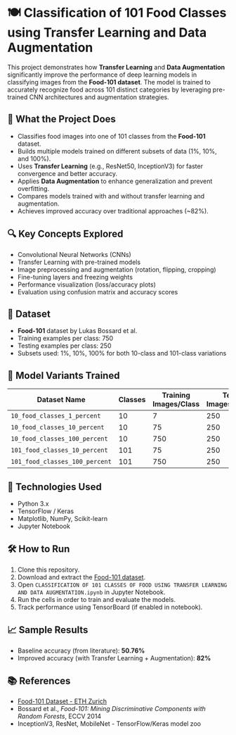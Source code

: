 # 🍽️ Classification of 101 Food Classes using Transfer Learning and Data Augmentation

This project demonstrates how **Transfer Learning** and **Data Augmentation** significantly improve the performance of deep learning models in classifying images from the **Food-101 dataset**. The model is trained to accurately recognize food across 101 distinct categories by leveraging pre-trained CNN architectures and augmentation strategies.

## 📌 What the Project Does

- Classifies food images into one of 101 classes from the **Food-101** dataset.
- Builds multiple models trained on different subsets of data (1%, 10%, and 100%).
- Uses **Transfer Learning** (e.g., ResNet50, InceptionV3) for faster convergence and better accuracy.
- Applies **Data Augmentation** to enhance generalization and prevent overfitting.
- Compares models trained with and without transfer learning and augmentation.
- Achieves improved accuracy over traditional approaches (~82%).

## 🔍 Key Concepts Explored

- Convolutional Neural Networks (CNNs)
- Transfer Learning with pre-trained models
- Image preprocessing and augmentation (rotation, flipping, cropping)
- Fine-tuning layers and freezing weights
- Performance visualization (loss/accuracy plots)
- Evaluation using confusion matrix and accuracy scores

## 📁 Dataset

- **Food-101** dataset by Lukas Bossard et al.
- Training examples per class: 750
- Testing examples per class: 250
- Subsets used: 1%, 10%, 100% for both 10-class and 101-class variations

## 🧪 Model Variants Trained

| Dataset Name                 | Classes     | Training Images/Class | Test Images/Class |
|-----------------------------|-------------|------------------------|-------------------|
| `10_food_classes_1_percent` | 10          | 7                      | 250               |
| `10_food_classes_10_percent`| 10          | 75                     | 250               |
| `10_food_classes_100_percent`| 10         | 750                    | 250               |
| `101_food_classes_10_percent`| 101        | 75                     | 250               |
| `101_food_classes_100_percent`| 101       | 750                    | 250               |

## 🧠 Technologies Used

- Python 3.x
- TensorFlow / Keras
- Matplotlib, NumPy, Scikit-learn
- Jupyter Notebook

## 🛠 How to Run

1. Clone this repository.
2. Download and extract the [Food-101 dataset](https://data.vision.ee.ethz.ch/cvl/datasets_extra/food-101/).
3. Open `CLASSIFICATION OF 101 CLASSES OF FOOD USING TRANSFER LEARNING AND DATA AUGMENTATION.ipynb` in Jupyter Notebook.
4. Run the cells in order to train and evaluate the models.
5. Track performance using TensorBoard (if enabled in notebook).

## 📈 Sample Results

- Baseline accuracy (from literature): **50.76%**
- Improved accuracy (with Transfer Learning + Augmentation): **82%**



## 📚 References

- [Food-101 Dataset - ETH Zurich](https://data.vision.ee.ethz.ch/cvl/datasets_extra/food-101/)
- Bossard et al., *Food-101: Mining Discriminative Components with Random Forests*, ECCV 2014
- InceptionV3, ResNet, MobileNet - TensorFlow/Keras model zoo

